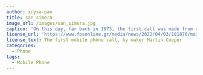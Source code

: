 ```yaml
---
author: xrysa-pan
title: san_simera
image_url: /images/san_simera.jpg
caption: 'On this day, far back in 1973, the first call was made from a mobile phone, by the manufacturer Martin Cooper, who works for Motorola.'
license_url: 'https://www.fosonline.gr/media/news/2022/04/03/181876/main/san_simera.jpg'
license_text: The first mobile phone call, by maker Martin Cooper
categories:
  - Phone
tags:
  - Mobile Phone
---
```


